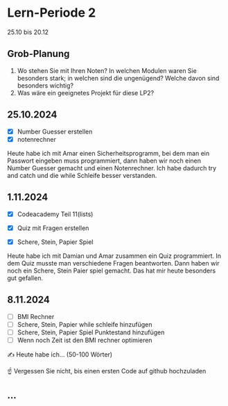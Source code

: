 # Lern-Periode 2

25.10 bis 20.12

## Grob-Planung

1. Wo stehen Sie mit Ihren Noten? In welchen Modulen waren Sie besonders stark; in welchen sind die ungenügend? Welche davon sind besonders wichtig?
4. Was wäre ein geeignetes Projekt für diese LP2?

## 25.10.2024

- [x] Number Guesser erstellen
- [x] notenrechner

Heute habe ich mit Amar einen Sicherheitsprogramm, bei dem man ein Passwort eingeben muss programmiert, dann haben wir noch einen Number Guesser gemacht und einen Notenrechner. Ich habe dadurch try and catch und die while Schleife besser verstanden. 




## 1.11.2024

- [X] Codeacademy Teil 11(lists)
- [X] Quiz mit Fragen erstellen
- [X] Schere, Stein, Papier Spiel


Heute habe ich mit Damian und Amar zusammen ein Quiz programmiert. In dem Quiz musste man verschiedene Fragen beantworten. Dann haben wir noch ein Schere, Stein Paier spiel gemacht. Das hat mir heute besonders gut gefallen. 


## 8.11.2024

- [ ] BMI Rechner
- [ ] Schere, Stein, Papier while schleife hinzufügen
- [ ] Schere, Stein, Papier Spiel Punktestand hinzufügen
- [ ] Wenn noch Zeit ist den BMI rechner optimieren

✍️ Heute habe ich... (50-100 Wörter)

☝️ Vergessen Sie nicht, bis einen ersten Code auf github hochzuladen

## ...

